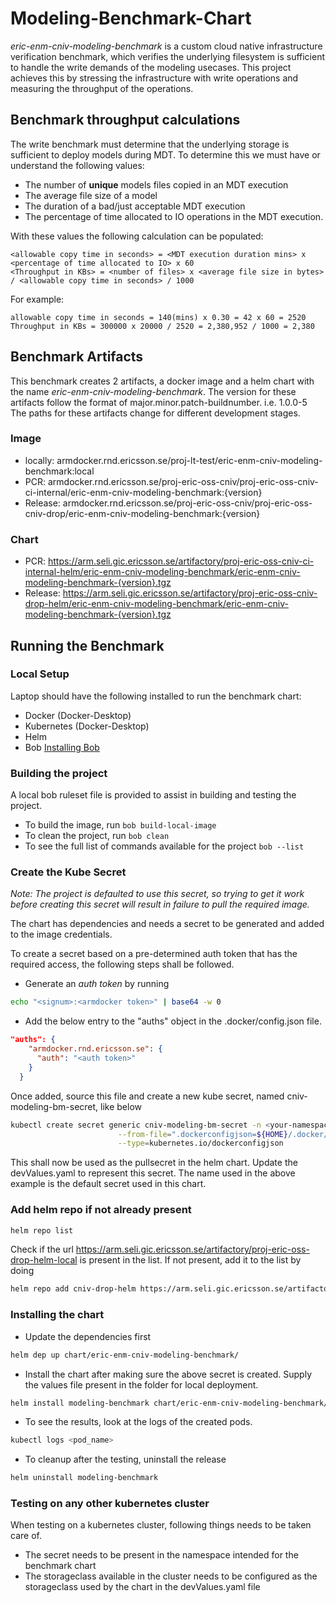 # Modeling-Benchmark-Chart

*eric-enm-cniv-modeling-benchmark* is a custom cloud native infrastructure
verification benchmark, which verifies the underlying filesystem is sufficient
to handle the write demands of the modeling usecases.
This project achieves this by stressing the infrastructure with write
operations and measuring the throughput of the operations.

## Benchmark throughput calculations

The write benchmark must determine that the underlying storage is sufficient to
deploy models during MDT. To determine this we must have or understand the
following values:

* The number of **unique** models files copied in an MDT execution
* The average file size of a model
* The duration of a bad/just acceptable MDT execution
* The percentage of time allocated to IO operations in the MDT execution.

With these values the following calculation can be populated:

```illustration
<allowable copy time in seconds> = <MDT execution duration mins> x <percentage of time allocated to IO> x 60
<Throughput in KBs> = <number of files> x <average file size in bytes> / <allowable copy time in seconds> / 1000
```

For example:

```example
allowable copy time in seconds = 140(mins) x 0.30 = 42 x 60 = 2520
Throughput in KBs = 300000 x 20000 / 2520 = 2,380,952 / 1000 = 2,380
```

## Benchmark Artifacts

This benchmark creates 2 artifacts, a docker image and a helm chart with the
name *eric-enm-cniv-modeling-benchmark*. The version for these artifacts follow
the format of major.minor.patch-buildnumber. i.e. 1.0.0-5
The paths for these artifacts change for different development stages.

### Image

* locally: armdocker.rnd.ericsson.se/proj-lt-test/eric-enm-cniv-modeling-benchmark:local
* PCR: armdocker.rnd.ericsson.se/proj-eric-oss-cniv/proj-eric-oss-cniv-ci-internal/eric-enm-cniv-modeling-benchmark:{version}
* Release: armdocker.rnd.ericsson.se/proj-eric-oss-cniv/proj-eric-oss-cniv-drop/eric-enm-cniv-modeling-benchmark:{version}

### Chart

* PCR: <https://arm.seli.gic.ericsson.se/artifactory/proj-eric-oss-cniv-ci-internal-helm/eric-enm-cniv-modeling-benchmark/eric-enm-cniv-modeling-benchmark-{version}.tgz>
* Release: <https://arm.seli.gic.ericsson.se/artifactory/proj-eric-oss-cniv-drop-helm/eric-enm-cniv-modeling-benchmark/eric-enm-cniv-modeling-benchmark-{version}.tgz>

## Running the Benchmark

### Local Setup

Laptop should have the following installed to run the benchmark chart:

* Docker (Docker-Desktop)
* Kubernetes (Docker-Desktop)
* Helm
* Bob [Installing Bob](https://gerrit-gamma.gic.ericsson.se/plugins/gitiles/adp-cicd/bob/+/HEAD/USER_GUIDE_2.0.md#Supported-options-for-deploying-Bob)

### Building the project

A local bob ruleset file is provided to assist in building and testing the project.

* To build the image, run ```bob build-local-image```
* To clean the project, run ```bob clean```
* To see the full list of commands available for the project ```bob --list```

### Create the Kube Secret

*Note: The project is defaulted to use this secret, so trying to get it work
before creating this secret will result in failure to pull the required image.*

The chart has dependencies and needs a secret to be generated and added to the
image credentials.

To create a secret based on a pre-determined auth token that has the required
access, the following steps shall be followed.

* Generate an *auth token* by running

```bash
echo "<signum>:<armdocker token>" | base64 -w 0
```

* Add the below entry to the "auths" object in the .docker/config.json file.

```json
"auths": {
    "armdocker.rnd.ericsson.se": {
      "auth": "<auth token>"
    }
  }
```

Once added, source this file and create a new kube secret, named
cniv-modeling-bm-secret, like below

```bash
kubectl create secret generic cniv-modeling-bm-secret -n <your-namespace-here> \
                        --from-file=".dockerconfigjson=${HOME}/.docker/config.json" \
                        --type=kubernetes.io/dockerconfigjson
```

This shall now be used as the pullsecret in the helm chart. Update the
devValues.yaml to represent this secret.
The name used in the above example is the default secret used in this chart.

### Add helm repo if not already present

```bash
helm repo list
```

Check if the url
<https://arm.seli.gic.ericsson.se/artifactory/proj-eric-oss-drop-helm-local>
is present in the list. If not present, add it to the list by doing

```bash
helm repo add cniv-drop-helm https://arm.seli.gic.ericsson.se/artifactory/proj-eric-oss-drop-helm-local --username <your_signum> --password <your_password>
```

### Installing the chart

* Update the dependencies first

```bash
helm dep up chart/eric-enm-cniv-modeling-benchmark/
```

* Install the chart after making sure the above secret is created. Supply the
values file present in the folder for local deployment.

```bash
helm install modeling-benchmark chart/eric-enm-cniv-modeling-benchmark/ --values devValues.yaml
```

* To see the results, look at the logs of the created pods.

```bash
kubectl logs <pod_name>
```

* To cleanup after the testing, uninstall the release

```bash
helm uninstall modeling-benchmark
```

### Testing on any other kubernetes cluster

When testing on a kubernetes cluster, following things needs to be taken care of.

* The secret needs to be present in the namespace intended for the benchmark chart
* The storageclass available in the cluster needs to be configured as the
storageclass used by the chart in the devValues.yaml file
